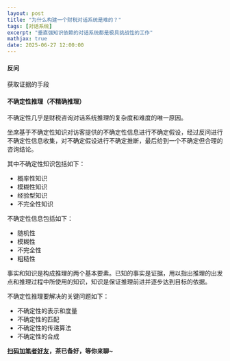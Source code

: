 ```yaml
---
layout: post
title: "为什么构建一个财税对话系统是难的？"
tags: [对话系统]
excerpt: "垂直强知识依赖的对话系统都是极具挑战性的工作"
mathjax: true
date: 2025-06-27 12:00:00
---
```



#### 反问

获取证据的手段

#### 不确定性推理（不精确推理）

不确定性几乎是财税咨询对话系统推理的复杂度和难度的唯一原因。

坐席基于不确定性知识对访客提供的不确定性信息进行不确定假设，经过反问进行不确定性信息收集，对不确定假设进行不确定推断，最后给到一个不确定但合理的咨询结论。

其中不确定性知识包括如下：
+ 概率性知识
+ 模糊性知识
+ 经验型知识
+ 不完全性知识

不确定性信息包括如下：
+ 随机性
+ 模糊性
+ 不完全性
+ 粗糙性

事实和知识是构成推理的两个基本要素。已知的事实是证据，用以指出推理的出发点和推理过程中所使用的知识，知识是保证推理前进并逐步达到目标的依据。

不确定性推理要解决的关键问题如下：
+ 不确定性的表示和度量
+ 不确定性的匹配
+ 不确定性的传递算法
+ 不确定性的合成


**[扫码加笔者好友](https://zhpmatrix.github.io/about/)，茶已备好，等你来聊~**